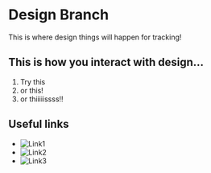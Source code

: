 # Design Branch

This is where design things will happen for tracking! 

## This is how you interact with design...
1. Try this
2. or this!
3. or thiiiiissss!!

## Useful links
- ![Link1](https://www.link1.com/)
- ![Link2](https://www.link1.com/)
- ![Link3](https://www.link1.com/)
